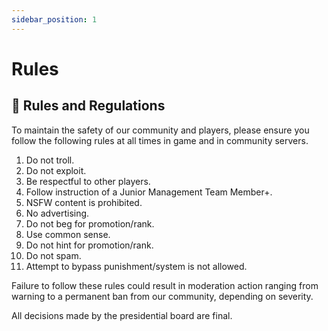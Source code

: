 ```yaml
---
sidebar_position: 1
---
```


# Rules

## 🚨 Rules and Regulations

To maintain the safety of our community and players, please ensure you follow the following rules at all times in game and in community servers.

1. Do not troll.
2. Do not exploit.
3. Be respectful to other players.
4. Follow instruction of a Junior Management Team Member+.
5. NSFW content is prohibited.
6. No advertising.
7. Do not beg for promotion/rank.
8. Use common sense.
9. Do not hint for promotion/rank.
10. Do not spam.
11. Attempt to bypass punishment/system is not allowed.

Failure to follow these rules could result in moderation action ranging from warning to a permanent ban from our community, depending on severity. 

All decisions made by the presidential board are final.



